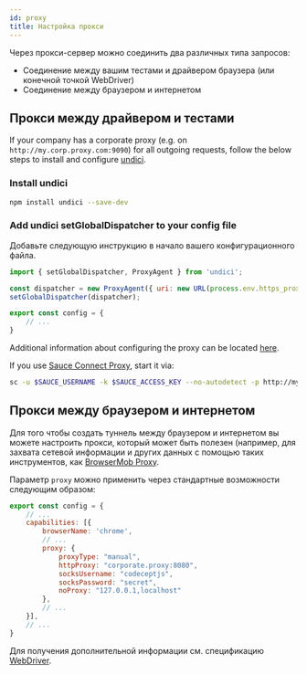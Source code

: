 ```yaml
---
id: proxy
title: Настройка прокси
---
```


Через прокси-сервер можно соединить два различных типа запросов:

- Соединение между вашим тестами и драйвером браузера (или конечной точкой WebDriver)
- Соединение между браузером и интернетом

## Прокси между драйвером и тестами

If your company has a corporate proxy (e.g. on `http://my.corp.proxy.com:9090`) for all outgoing requests, follow the below steps to install and configure [undici](https://github.com/nodejs/undici).

### Install undici

```bash npm2yarn
npm install undici --save-dev
```

### Add undici setGlobalDispatcher to your config file

Добавьте следующую инструкцию в начало вашего конфигурационного файла.

```js title="wdio.conf.js"
import { setGlobalDispatcher, ProxyAgent } from 'undici';

const dispatcher = new ProxyAgent({ uri: new URL(process.env.https_proxy).toString() });
setGlobalDispatcher(dispatcher);

export const config = {
    // ...
}
```

Additional information about configuring the proxy can be located [here](https://github.com/nodejs/undici/blob/main/docs/docs/api/ProxyAgent.md).

If you use [Sauce Connect Proxy](https://docs.saucelabs.com/secure-connections/sauce-connect-5), start it via:

```sh
sc -u $SAUCE_USERNAME -k $SAUCE_ACCESS_KEY --no-autodetect -p http://my.corp.proxy.com:9090
```

## Прокси между браузером и интернетом

Для того чтобы создать туннель между браузером и интернетом вы можете настроить прокси, который может быть полезен (например, для захвата сетевой информации и других данных с помощью таких инструментов, как [BrowserMob Proxy](https://github.com/lightbody/browsermob-proxy).

Параметр `proxy` можно применить через стандартные возможности следующим образом:

```js title="wdio.conf.js"
export const config = {
    // ...
    capabilities: [{
        browserName: 'chrome',
        // ...
        proxy: {
            proxyType: "manual",
            httpProxy: "corporate.proxy:8080",
            socksUsername: "codeceptjs",
            socksPassword: "secret",
            noProxy: "127.0.0.1,localhost"
        },
        // ...
    }],
    // ...
}
```

Для получения дополнительной информации см. спецификацию [WebDriver](https://w3c.github.io/webdriver/#proxy).
